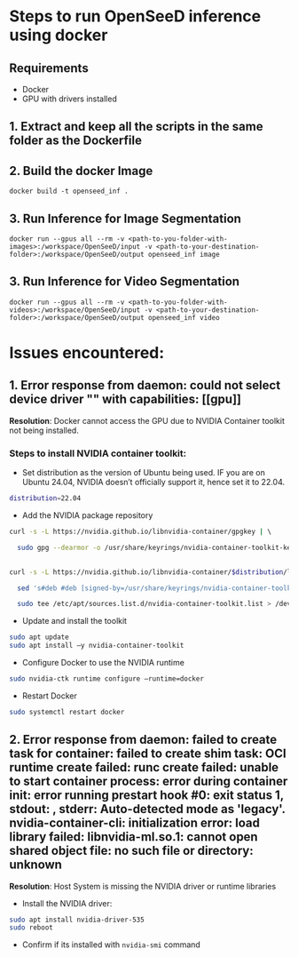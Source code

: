 # Steps to run OpenSeeD inference using docker
## Requirements
- Docker
- GPU with drivers installed

## 1. Extract and keep all the scripts in the same folder as the Dockerfile

## 2. Build the docker Image
```
docker build -t openseed_inf .
```

## 3. Run Inference for Image Segmentation
```
docker run --gpus all --rm -v <path-to-you-folder-with-images>:/workspace/OpenSeeD/input -v <path-to-your-destination-folder>:/workspace/OpenSeeD/output openseed_inf image
```

## 3. Run Inference for Video Segmentation
```
docker run --gpus all --rm -v <path-to-you-folder-with-videos>:/workspace/OpenSeeD/input -v <path-to-your-destination-folder>:/workspace/OpenSeeD/output openseed_inf video
```

# Issues encountered:
## 1. Error response from daemon: could not select device driver "" with capabilities: [[gpu]] 
**Resolution**: Docker cannot access the GPU due to NVIDIA Container toolkit not being installed. 

### Steps to install NVIDIA container toolkit: 

- Set distribution as the version of Ubuntu being used. IF you are on Ubuntu 24.04, NVIDIA doesn’t officially support it, hence set it to 22.04.
```bash
distribution=22.04
```
- Add the NVIDIA package repository
```bash
curl -s -L https://nvidia.github.io/libnvidia-container/gpgkey | \ 

  sudo gpg --dearmor -o /usr/share/keyrings/nvidia-container-toolkit-keyring.gpg 
  

curl -s -L https://nvidia.github.io/libnvidia-container/$distribution/libnvidia-container.list | \ 

  sed 's#deb #deb [signed-by=/usr/share/keyrings/nvidia-container-toolkit-keyring.gpg] #' | \ 

  sudo tee /etc/apt/sources.list.d/nvidia-container-toolkit.list > /dev/null 
```

- Update and install the toolkit
```bash
sudo apt update 
sudo apt install –y nvidia-container-toolkit 
```

- Configure Docker to use the NVIDIA runtime 
```bash
sudo nvidia-ctk runtime configure –runtime=docker 
```

- Restart Docker 
```bash
sudo systemctl restart docker
```

## 2. Error response from daemon: failed to create task for container: failed to create shim task: OCI runtime create failed: runc create failed: unable to start container process: error during container init: error running prestart hook #0: exit status 1, stdout: , stderr: Auto-detected mode as 'legacy'. nvidia-container-cli: initialization error: load library failed: libnvidia-ml.so.1: cannot open shared object file: no such file or directory: unknown 
**Resolution**: Host System is missing the NVIDIA driver or runtime libraries 

- Install the NVIDIA driver: 
```bash
sudo apt install nvidia-driver-535
sudo reboot 
```

- Confirm if its installed with `nvidia-smi` command 
